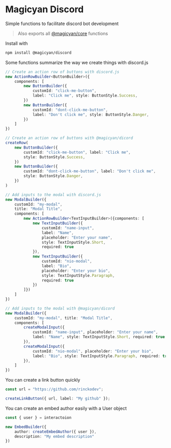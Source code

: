 # Magicyan Discord

Simple functions to facilitate discord bot development
> Also exports all [@magicyan/core](https://github.com/rinckodev/magicyan/tree/main/packages/core) functions

Install with
```bash
npm install @magicyan/discord
```

Some functions summarize the way we create things with discord.js

```ts
// Create an action row of buttons with discord.js
new ActionRowBuilder<ButtonBuilder>({
    components: [
        new ButtonBuilder({
            customId: "click-me-button",
            label: "Click me", style: ButtonStyle.Success,
        })
        new ButtonBuilder({
            customId: "dont-click-me-button",
            label: "Don't click me", style: ButtonStyle.Danger,
        })
    ]
})

// Create an action row of buttons with @magicyan/dicord
createRow(
    new ButtonBuilder({ 
        customId: "click-me-button", label: "Click me", 
        style: ButtonStyle.Success,
    })
    new ButtonBuilder({ 
        customId: "dont-click-me-button", label: "Don't click me", 
        style: ButtonStyle.Danger,
    })
)

// Add inputs to the modal with discord.js
new ModalBuilder({
    customId: "my-modal",
    title: "Modal Title",
    components: [
        new ActionRowBuilder<TextInputBuilder>({components: [
            new TextInputBuilder({
                customId: "name-input",
                label: "Name",
                placeholder: "Enter your name",
                style: TextInputStyle.Short,
                required: true
            }),
            new TextInputBuilder({
                customId: "nio-modal",
                label: "Bio",
                placeholder: "Enter your bio",
                style: TextInputStyle.Paragraph,
                required: true
            })
        ]})
    ]
})

// Add inputs to the modal with @magicyan/dicord
new ModalBuilder({
    customId: "my-modal", title: "Modal Title",
    components: [
        createModalInput({
            customId: "name-input", placeholder: "Enter your name",
            label: "Name", style: TextInputStyle.Short, required: true
        }),
        createModalInput({
            customId: "nio-modal", placeholder: "Enter your bio",
            label: "Bio", style: TextInputStyle.Paragraph, required: true
        }),
    ]
})
```

You can create a link button quickly
```ts
const url = "https://github.com/rinckodev";

createLinkButton({ url, label: "My github" });
```

You can create an embed author easily with a User object
```ts
const { user } = interactoion

new EmbedBuilder({
    author: createEmbedAuthor({ user }),
    description: "My embed description"
})
```